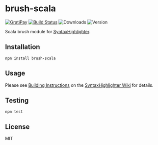 # brush-scala

[![GratiPay](https://img.shields.io/gratipay/user/alexgorbatchev.svg)](https://gratipay.com/alexgorbatchev/)
[![Build Status](https://travis-ci.org/syntaxhighlighter/brush-scala.svg)](https://travis-ci.org/syntaxhighlighter/brush-scala)
![Downloads](https://img.shields.io/npm/dm/brush-scala.svg)
![Version](https://img.shields.io/npm/v/brush-scala.svg)

Scala brush module for [SyntaxHighlighter](https://github.com/syntaxhighlighter/syntaxhighlighter).

## Installation

```
npm install brush-scala
```

## Usage

Please see [Building Instructions](https://github.com/syntaxhighlighter/syntaxhighlighter/wiki/Building) on the [SyntaxHighlighter Wiki](https://github.com/syntaxhighlighter/syntaxhighlighter/wiki) for details.

## Testing

```
npm test
```

## License

MIT
